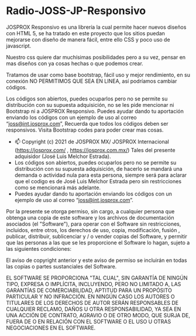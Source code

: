 # Radio-JOSS-JP-Responsivo
JOSPROX Responsivo es una librería la cual permite hacer nuevos diseños con HTML 5, se ha tratado en este proyecto que los sitios puedan mejorarse con diseño de manera fácil, entre ello CSS y poco uso de javascript.

Nuestro css quiere dar muchísimas posibilidades pero a su vez, pensar en mas diseños con ya cosas hechas o que podemos crear.

Tratamos de usar como base bootstrap, fácil uso y mejor rendimiento, en su conexión NO PERMITIMOS QUE SEA EN LINEA, así podríamos cambiar códigos.

Los códigos son abiertos, puedes ocuparlos pero no se permite su distribución con su supuesta adquisición, no se les pide mencionar ni Bootstrap ni a JOSPROX Responsivo. Puedes ayudar dando tu aportación enviando los códigos con un ejemplo de uso al correo “joss@int.josprox.com”, Recuerda que todos los códigos deben ser responsivos.
Visita Bootstrap codes para poder crear mas cosas.

- 📫 Copyright (c) 2021 de JOSPROX MX/ JOSPROX Internacional (https://josprox.com/  ,  https://josprox.com.mx/) Tales del presente adquisidor (José Luis Melchor Estrada).
- Los códigos son abiertos, puedes ocuparlos pero no se permite su distribución con su supuesta adquisición, de hacerlo se mandará una demanda o actividad nula para esta persona, siempre será para aclarar que el codigo es de José Luis Melchor Estrada pero sin restricciones como se mencionará más adelante.
- Puedes ayudar dando tu aportación enviando los códigos con un ejemplo de uso al correo “joss@int.josprox.com”.

Por la presente se otorga permiso, sin cargo, a cualquier persona que obtenga una copia de este software y los archivos de documentación asociados (el "Software"), para operar con el Software sin restricciones, incluidos, entre otros, los derechos de uso, copia, modificación, fusión , publicar, distribuir, sublicenciar y / o vender copias del Software, y permitir que las personas a las que se les proporcione el Software lo hagan, sujeto a las siguientes condiciones:

El aviso de copyright anterior y este aviso de permiso se incluirán en todas las copias o partes sustanciales del Software.

EL SOFTWARE SE PROPORCIONA "TAL CUAL", SIN GARANTÍA DE NINGÚN TIPO, EXPRESA O IMPLÍCITA, INCLUYENDO, PERO NO LIMITADO A, LAS GARANTÍAS DE COMERCIABILIDAD, APTITUD PARA UN PROPÓSITO PARTICULAR Y NO INFRACCIÓN. EN NINGÚN CASO LOS AUTORES O TITULARES DE LOS DERECHOS DE AUTOR SERÁN RESPONSABLES DE CUALQUIER RECLAMO, DAÑOS U OTRA RESPONSABILIDAD, YA SEA EN UNA ACCIÓN DE CONTRATO, AGRAVIO O DE OTRO MODO, QUE SURJA DE, FUERA DE O EN RELACIÓN CON EL SOFTWARE O EL USO U OTRAS NEGOCIACIONES EN EL SOFTWARE.

